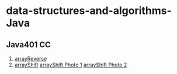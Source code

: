 # data-structures-and-algorithms-Java

## Java401 CC
1. [arrayReverse](https://github.com/KKetter/data-structures-and-algorithms-Java/blob/master/challenges/ArrayReverse.java)
2. [arrayShift](https://github.com/KKetter/data-structures-and-algorithms-Java/blob/master/challenges/ArrayShift.java)
    [arrayShift Photo 1]()
    [arrayShift Photo 2]()